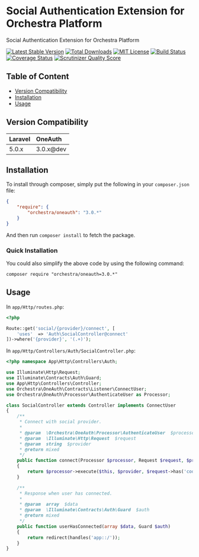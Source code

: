 Social Authentication Extension for Orchestra Platform
==============

Social Authentication Extension for Orchestra Platform

[![Latest Stable Version](https://img.shields.io/github/release/orchestral/oneauth.svg?style=flat)](https://packagist.org/packages/orchestra/oneauth)
[![Total Downloads](https://img.shields.io/packagist/dt/orchestra/oneauth.svg?style=flat)](https://packagist.org/packages/orchestra/oneauth)
[![MIT License](https://img.shields.io/packagist/l/orchestra/oneauth.svg?style=flat)](https://packagist.org/packages/orchestra/oneauth)
[![Build Status](https://img.shields.io/travis/orchestral/oneauth/master.svg?style=flat)](https://travis-ci.org/orchestral/oneauth)
[![Coverage Status](https://img.shields.io/coveralls/orchestral/oneauth/master.svg?style=flat)](https://coveralls.io/r/orchestral/oneauth?branch=master)
[![Scrutinizer Quality Score](https://img.shields.io/scrutinizer/g/orchestral/oneauth/master.svg?style=flat)](https://scrutinizer-ci.com/g/orchestral/oneauth/)

## Table of Content

* [Version Compatibility](#compatibility)
* [Installation](#installation)
* [Usage](#usage)

## Version Compatibility

Laravel  | OneAuth
:--------|:---------
 5.0.x   | 3.0.x@dev

## Installation

To install through composer, simply put the following in your `composer.json` file:

```json
{
	"require": {
		"orchestra/oneauth": "3.0.*"
	}
}
```

And then run `composer install` to fetch the package.

### Quick Installation

You could also simplify the above code by using the following command:

```
composer require "orchestra/oneauth=3.0.*"
```

## Usage

In `app/Http/routes.php`:

```php
<?php

Route::get('social/{provider}/connect', [
    'uses'  => 'Auth\SocialController@connect'
])->where('{provider}', '(.+)');
```

In `app/Http/Controllers/Auth/SocialController.php`:

```php
<?php namespace App\Http\Controllers\Auth;

use Illuminate\Http\Request;
use Illuminate\Contracts\Auth\Guard;
use App\Http\Controllers\Controller;
use Orchestra\OneAuth\Contracts\Listener\ConnectUser;
use Orchestra\OneAuth\Processor\AuthenticateUser as Processor;

class SocialController extends Controller implements ConnectUser
{
    /**
     * Connect with social provider.
     *
     * @param  \Orchestra\OneAuth\Processor\AuthenticateUser  $processor
     * @param  \Illuminate\Http\Request  $request
     * @param  string  $provider
     * @return mixed
     */
    public function connect(Processor $processor, Request $request, $provider = 'facebook')
    {
        return $processor->execute($this, $provider, $request->has('code'));
    }

    /**
     * Response when user has connected.
     *
     * @param  array  $data
     * @param  \Illuminate\Contracts\Auth\Guard  $auth
     * @return mixed
     */
    public function userHasConnected(array $data, Guard $auth)
    {
        return redirect(handles('app::/'));
    }
}
```
